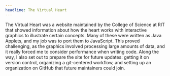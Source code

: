 ```yaml
---
headline: The Virtual Heart
---
```


The Virtual Heart was a website maintained by the College of Science at RIT that showed information about how the heart works with interactive graphics to illustrate certain concepts. Many of these were written as Java Applets, and my job was to port them to JavaScript. This proved challenging, as the graphics involved processing large amounts of data, and it really forced me to consider performance when writing code. Along the way, I also set out to prepare the site for future updates: getting it on version control, organizing a git-centered workflow, and setting up an organization on GitHub that future maintainers could join.
